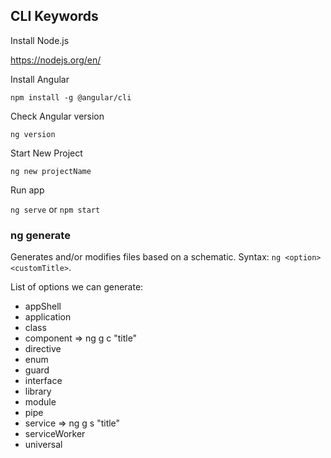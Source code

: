 
## CLI Keywords

Install Node.js

https://nodejs.org/en/

Install Angular

``` npm install -g @angular/cli ```

Check Angular version

``` ng version ```

Start New Project

``` ng new projectName ```

Run app

``` ng serve ``` or ``` npm start ``` 


### ng generate

Generates and/or modifies files based on a schematic. Syntax: ```ng <option> <customTitle>```.

List of options we can generate:
* appShell
* application
* class
* component => ng g c "title"
* directive
* enum
* guard
* interface
* library
* module
* pipe
* service => ng g s "title"
* serviceWorker
* universal
